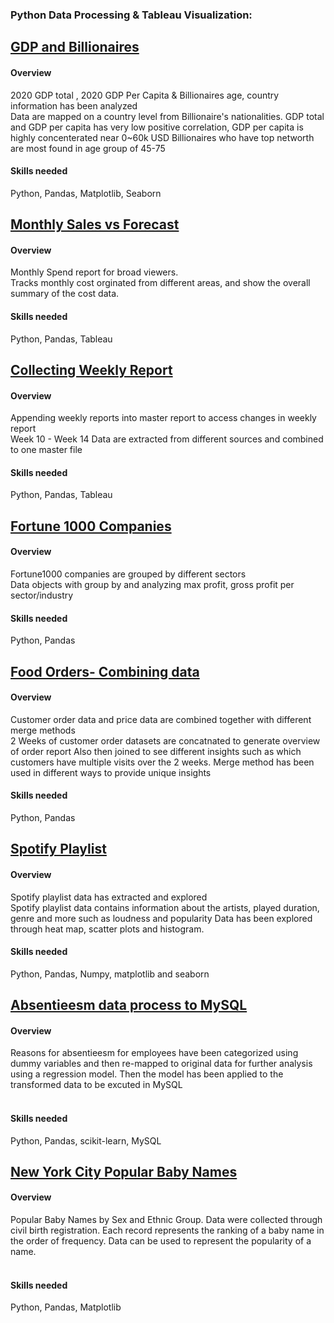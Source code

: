 ﻿### **Python Data Processing & Tableau Visualization:**



## [**GDP and Billionaires**](https://github.com/suhsunghee/suhsunghee.github.io/tree/main/Data%20with%20Python/1.GDP%20and%20Billionaires)

#### **Overview**
<p>2020 GDP total , 2020 GDP Per Capita & Billionaires age, country information has been analyzed<br>
Data are mapped on a country level from Billionaire's nationalities.
GDP total and GDP per capita has very low positive correlation, GDP per capita is highly concenterated near 0~60k USD
Billionaires who have top networth are most found in age group of 45-75<br></p>

#### **Skills needed** 
Python, Pandas, Matplotlib, Seaborn 


## [**Monthly Sales vs Forecast**](https://github.com/suhsunghee/suhsunghee.github.io/tree/main/Data%20with%20Python/1.Monthly%20Sales%20vs%20Forecast)

#### **Overview**
<p>Monthly Spend report for broad viewers.<br>
Tracks monthly cost orginated from different areas, and show the overall summary of the cost data.<br></p>

#### **Skills needed** 
Python, Pandas, Tableau

## [**Collecting Weekly Report**](https://github.com/suhsunghee/suhsunghee.github.io/tree/main/Data%20with%20Python/2.Collecting%20Weekly%20Report)

#### **Overview**
<p>Appending weekly reports into master report to access changes in weekly report <br>
Week 10 - Week 14 Data are extracted from different sources and combined to one master file<br></p>

#### **Skills needed** 
Python, Pandas, Tableau

## [**Fortune 1000 Companies**](https://github.com/suhsunghee/suhsunghee.github.io/tree/main/Data%20with%20Python/3.Fortune1000%20Companies%20Group%20by)

#### **Overview**
<p>Fortune1000 companies are grouped by different sectors <br>
Data objects with group by and analyzing max profit, gross profit per sector/industry<br></p>

#### **Skills needed** 
Python, Pandas


## [**Food Orders- Combining data**](https://github.com/suhsunghee/suhsunghee.github.io/tree/main/Data%20with%20Python/4.Food%20Orders-%20Combining%20data)

#### **Overview**
<p>Customer order data and price data are combined together with different merge methods <br>
2 Weeks of customer order datasets are concatnated to generate overview of order report
Also then joined to see different insights such as which customers have multiple visits over the 2 weeks.
Merge method has been used in different ways to provide unique insights<br></p>

#### **Skills needed** 
Python, Pandas


## [**Spotify Playlist**](https://github.com/suhsunghee/suhsunghee.github.io/tree/main/Data%20with%20Python/5.Spotify%20Playlist)

#### **Overview**
<p>Spotify playlist data has extracted and explored <br>
Spotify playlist data contains information about the artists, played duration, genre and more such as loudness and popularity 
Data has been explored through heat map, scatter plots and histogram.
<br></p>

#### **Skills needed** 
Python, Pandas, Numpy, matplotlib and seaborn

## [**Absentieesm data process to MySQL**](https://github.com/suhsunghee/suhsunghee.github.io/tree/main/Data%20with%20Python/6.Absentieesm%20data%20process%20to%20MySQL)

#### **Overview**
<p>Reasons for absentieesm for employees have been categorized using dummy variables and then re-mapped to original data for further analysis using a regression model. 
Then the model has been applied to the transformed data to be excuted in MySQL<br>
<br></p>

#### **Skills needed** 
Python, Pandas, scikit-learn, MySQL


## [**New York City Popular Baby Names**](https://github.com/suhsunghee/suhsunghee.github.io/tree/main/Data%20with%20Python/7.New%20York%20City%20baby%20names%20(in%20progress))

#### **Overview**
<p>Popular Baby Names by Sex and Ethnic Group. 
Data were collected through civil birth registration. Each record represents the ranking of a baby name in the order of frequency. Data can be used to represent the popularity of a name. <br>
<br></p>

#### **Skills needed** 
Python, Pandas, Matplotlib
